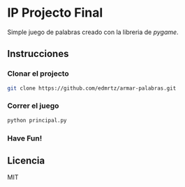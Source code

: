 # IP Projecto Final
Simple juego de palabras creado con la libreria de _pygame_.
## Instrucciones 
### Clonar el projecto

```bash
git clone https://github.com/edmrtz/armar-palabras.git
```
### Correr el juego
```bash
python principal.py
```
### Have Fun!

## Licencia
MIT
